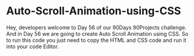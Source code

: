 # Auto-Scroll-Animation-using-CSS
Hey, developers welcome to Day 56 of our 90Days 90Projects challenge. And in Day 56 we are going to create Auto Scroll Animation using CSS.    So to run this code you just need to copy the HTML and CSS code and run it into your code Editor. 
